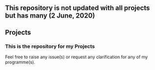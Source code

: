 ## This repository is not updated with all projects but has many (2 June, 2020)
## Projects

### This is the repository for my Projects
Feel free to raise any issue(s) or request any clarification for any of my programme(s). 
